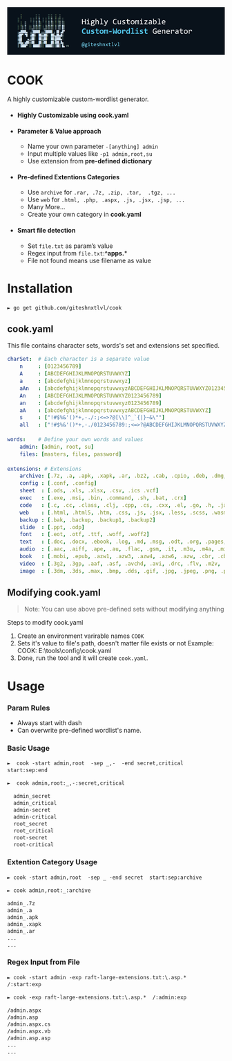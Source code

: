 <img src="./images/f.png">

# COOK
A highly customizable custom-wordlist generator.
- #### Highly Customizable using cook.yaml

- #### Parameter & Value approach
  - Name your own parameter `-[anything] admin`
  - Input multiple values like `-p1 admin,root,su`
  - Use extension from **pre-defined dictionary**

- #### Pre-defined Extentions Categories
  - Use `archive` for `.rar, .7z, .zip, .tar,  .tgz, ...`  
  - Use `web` for `.html, .php, .aspx, .js, .jsx, .jsp, ...`
  - Many More...
  - Create your own category in **cook.yaml**

- #### Smart file detection
  - Set `file.txt` as param’s value
  - Regex input from `file.txt`:**^apps.***
  - File not found means use filename as value

# Installation
```
► go get github.com/giteshnxtlvl/cook
```

## cook.yaml
This file contains character sets, words's set and extensions set specified.
```yaml
charSet:  # Each character is a separate value
    n     : [0123456789]
    A     : [ABCDEFGHIJKLMNOPQRSTUVWXYZ]
    a     : [abcdefghijklmnopqrstuvwxyz]
    aAn   : [abcdefghijklmnopqrstuvwxyzABCDEFGHIJKLMNOPQRSTUVWXYZ0123456789]
    An    : [ABCDEFGHIJKLMNOPQRSTUVWXYZ0123456789]
    an    : [abcdefghijklmnopqrstuvwxyz0123456789]
    aA    : [abcdefghijklmnopqrstuvwxyzABCDEFGHIJKLMNOPQRSTUVWXYZ]
    s     : ["!#$%&'()*+,-./:;<=>?@[\\]^_`{|}~&\""]
    all   : ["!#$%&'()*+,-./0123456789:;<=>?@ABCDEFGHIJKLMNOPQRSTUVWXYZ[\\]^_`abcdefghijklmnopqrstuvwxyz{|}~\""]

words:    # Define your own words and values
    admin: [admin, root, su]
    files: [masters, files, password]

extensions: # Extensions
    archive: [.7z, .a, .apk, .xapk, .ar, .bz2, .cab, .cpio, .deb, .dmg, .egg, .gz, .iso, .jar, .lha, .mar, .pea, .rar, .rpm, .s7z, .shar, .tar, .tbz2, .tgz, .tlz, .war, .whl, .xpi, .zip, .zipx, .xz, .pak]
    config : [.conf, .config]
    sheet  : [.ods, .xls, .xlsx, .csv, .ics .vcf]
    exec   : [.exe, .msi, .bin, .command, .sh, .bat, .crx]
    code   : [.c, .cc, .class, .clj, .cpp, .cs, .cxx, .el, .go, .h, .java, .lua, .m, .m4, .php, .php3, .php5, .php7, .pl, .po, .py, .rb, .rs, .sh, .swift, .vb, .vcxproj, .xcodeproj, .xml, .diff, .patch, .js, .jsx]
    web    : [.html, .html5, .htm, .css, .js, .jsx, .less, .scss, .wasm, .php, .php3, .php5, .php7]
    backup : [.bak, .backup, .backup1, .backup2]
    slide  : [.ppt, .odp]
    font   : [.eot, .otf, .ttf, .woff, .woff2]
    text   : [.doc, .docx, .ebook, .log, .md, .msg, .odt, .org, .pages, .pdf, .rtf, .rst, .tex, .txt, .wpd, .wps]
    audio  : [.aac, .aiff, .ape, .au, .flac, .gsm, .it, .m3u, .m4a, .mid, .mod, .mp3, .mpa, .pls, .ra, .s3m, .sid, .wav, .wma, .xm]
    book   : [.mobi, .epub, .azw1, .azw3, .azw4, .azw6, .azw, .cbr, .cbz]
    video  : [.3g2, .3gp, .aaf, .asf, .avchd, .avi, .drc, .flv, .m2v, .m4p, .m4v, .mkv, .mng, .mov, .mp2, .mp4, .mpe, .mpeg, .mpg, .mpv, .mxf, .nsv, .ogg, .ogv, .ogm, .qt, .rm, .rmvb, .roq, .srt, .svi, .vob, .webm, .wmv, .yuv]
    image  : [.3dm, .3ds, .max, .bmp, .dds, .gif, .jpg, .jpeg, .png, .psd, .xcf, .tga, .thm, .tif, .tiff, .yuv, .ai, .eps, .ps, .svg, .dwg, .dxf, .gpx, .kml, .kmz, .webp]
```
## Modifying cook.yaml
> Note: You can use above pre-defined sets without modifying anything

Steps to modify cook.yaml 
1. Create an environment varirable names `COOK` 
2. Sets it's value to file's path, doesn't matter file exists or not
   Example: COOK: E:\tools\config\cook.yaml
3. Done, run the tool and it will create `cook.yaml`.

# Usage

### Param Rules
- Always start with dash
- Can overwrite pre-defined wordlist's name.


### Basic Usage
```
►  cook -start admin,root  -sep _,-  -end secret,critical  start:sep:end
```
```
►  cook admin,root:_,-:secret,critical
```
```
  admin_secret
  admin_critical
  admin-secret
  admin-critical
  root_secret
  root_critical
  root-secret
  root-critical
```

### Extention Category Usage
```
► cook -start admin,root  -sep _ -end secret  start:sep:archive
```
```
► cook admin,root:_:archive
```
```
admin_.7z
admin_.a
admin_.apk
admin_.xapk
admin_.ar
...
...
```

### Regex Input from File
```
► cook -start admin -exp raft-large-extensions.txt:\.asp.*  /:start:exp
```
```
► cook -exp raft-large-extensions.txt:\.asp.*  /:admin:exp
```
```
/admin.aspx
/admin.asp
/admin.aspx.cs
/admin.aspx.vb
/admin.asp.asp
...
...
```
